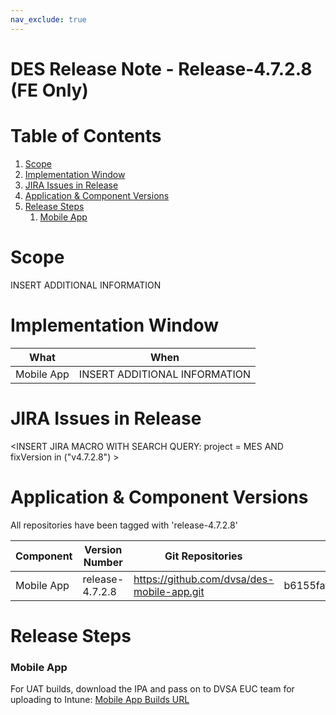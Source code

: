 ```yaml
---
nav_exclude: true
---
```


# DES Release Note - Release-4.7.2.8 (FE Only)
# Table of Contents
1. [Scope](#Scope)
2. [Implementation Window](#Implementation-Window)
3. [JIRA Issues in Release](#JIRA-Issues-in-Release)
4. [Application & Component Versions](#Application-&-Component-Versions)
5. [Release Steps](#Release-Steps)
   1. [Mobile App](#Mobile-App)

# Scope
INSERT ADDITIONAL INFORMATION

# Implementation Window

| What | When |
| --- | --- |
| Mobile App | INSERT ADDITIONAL INFORMATION |

# JIRA Issues in Release
<INSERT JIRA MACRO WITH SEARCH QUERY: 
project = MES AND fixVersion in ("v4.7.2.8") >

# Application & Component Versions
All repositories have been tagged with 'release-4.7.2.8'

| Component | Version Number | Git Repositories | Git Commit |
| --- | --- | --- | --- |
| Mobile App | release-4.7.2.8 | https://github.com/dvsa/des-mobile-app.git | b6155faf843483bd315e9b3153d6c2197a7e0d89 |

# Release Steps
### Mobile App
For UAT builds, download the IPA and pass on to DVSA EUC team for uploading to Intune:
[Mobile App Builds URL](http://jenkins.mobile.mgmt.mes.dvsacloud.uk:8080/job/des_mobile-app_build/)
